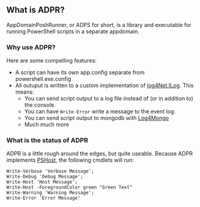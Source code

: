 What is ADPR?
-------------

AppDomainPoshRunner, or ADPS for short, is a library and executable for running PowerShell scripts in a separate appdomain.

### Why use ADPR? ###


Here are some compelling features:

* A script can have its own app.config separate from powershell.exe.config
* All outuput is written to a custom implementation of [log4Net.ILog](http://logging.apache.org/log4net/release/sdk/log4net.ILog.html). This means:
    * You can send script output to a log file instead of (or in addition to) the console.
    * You can have `Write-Error` write a message to the event log.
    * You can send script output to mongodb with [Log4Mongo](http://log4mongo.org/display/PUB/Log4mongo+for+.NET)
    * Much much more

### What is the status of ADPR ###

ADPR is a little rough around the edges, but quite useable. Because ADPR implements [PSHost](http://msdn.microsoft.com/en-us/library/system.management.automation.host.pshost(VS.85).aspx), the following cmdlets will run:

    Write-Verbose 'Verbose Message';
    Write-Debug 'Debug Message';
    Write-Host 'Host Message';
    Write-Host -ForegroundColor green "Green Text"
    Write-Warning 'Warning Message';
    Write-Error 'Error Message'
